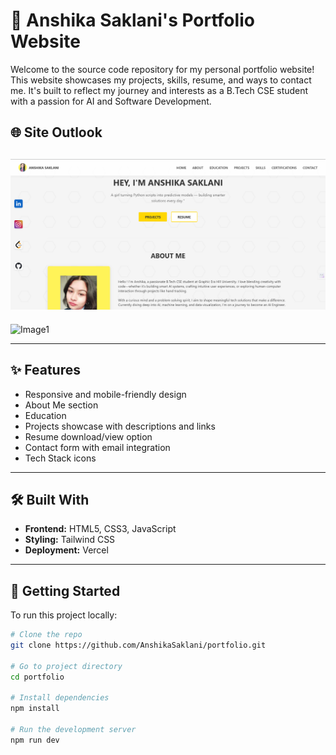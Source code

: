 # 💼 Anshika Saklani's Portfolio Website

Welcome to the source code repository for my personal portfolio website! This website showcases my projects, skills, resume, and ways to contact me. It's built to reflect my journey and interests as a B.Tech CSE student with a passion for AI and Software Development.

## 🌐 Site Outlook

![Image1](https://github.com/Anshika-111105/Portfolio-Website/blob/main/image1.0.png)
---
![Image1](path/to/image.png)



---

## ✨ Features

- Responsive and mobile-friendly design
- About Me section
- Education
- Projects showcase with descriptions and links
- Resume download/view option
- Contact form with email integration
- Tech Stack icons

---

## 🛠️ Built With

- **Frontend:** HTML5, CSS3, JavaScript
- **Styling:** Tailwind CSS
- **Deployment:** Vercel

---

## 🚀 Getting Started

To run this project locally:

```bash
# Clone the repo
git clone https://github.com/AnshikaSaklani/portfolio.git

# Go to project directory
cd portfolio

# Install dependencies
npm install

# Run the development server
npm run dev


